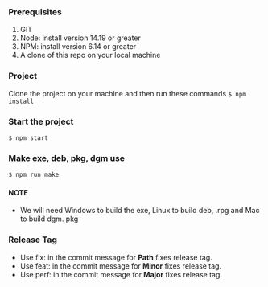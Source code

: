 ### Prerequisites

1. GIT
1. Node: install version 14.19 or greater
1. NPM: install version 6.14 or greater
1. A clone of this repo on your local machine

### Project
Clone the project on your machine and then run these commands
`$ npm install`

### Start the project
`$ npm start`

### Make exe, deb, pkg, dgm use
`$ npm run make`

#### NOTE
* We will need Windows to build the exe, Linux to build deb, .rpg and Mac to build dgm. pkg

### Release Tag
* Use fix: in the commit message for **Path** fixes release tag.
* Use feat: in the commit message for **Minor** fixes release tag.
* Use perf: in the commit message for **Major** fixes release tag.
